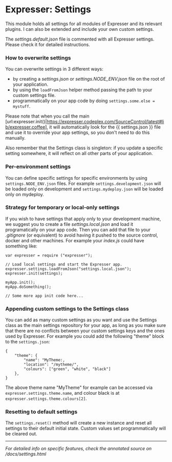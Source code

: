 # Expresser: Settings

This module holds all settings for all modules of Expresser and its relevant plugins. I can also be extended
and include your own custom settings.

The *settings.default.json* file is commented with all Expresser settings. Please check it for detailed instructions.

### How to overwrite settings

You can overwrite settings in 3 different ways:

* by creating a *settings.json* or *settings.NODE_ENV.json* file on the root of your application.
* by using the `loadFromJson` helper method passing the path to your custom settings file.
* programmatically on your app code by doing `settings.some.else = mystuff`.

Please note that when you call the main [url:expresser.init()|https://expresser.codeplex.com/SourceControl/latest#lib/expresser.coffee], it will automatically look for the {{ settings.json }} file and use it to override your app settings, so you don't need to do this manually.

Also remember that the Settings class is singleton: if you update a specific setting somewhere, it will reflect on all other parts of your application.

### Per-environment settings

You can define specific settings for specific environments by using `settings.NODE_ENV.json` files.
For example `settings.development.json` will be loaded only on development and `settings.mydeploy.json`
will be loaded only on mydeploy.

### Strategy for temporary or local-only settings

If you wish to have settings that apply only to your development machine, we suggest you to create a file
*settings.local.json* and load it programatically on your app code. Then you can add that file to your
*.gitignore* (or equivalent) to avoid having it pushed to the source control, docker and other machines.
For example your *index.js* could have something like:

    var expresser = require ("expresser");

    // Load local settings and start the Expresser app.
    expresser.settings.loadFromJson("settings.local.json");
    expresser.init(settings);

    myApp.init();
    myApp.doSomething();

    // Some more app init code here...

### Appending custom settings to the Settings class

You can add as many custom settings as you want and use the Settings class as the main settings repository
for your app, as long as you make sure that there are no conflicts between your custom settings keys and
the ones used by Expresser. For example you could add the following "theme" block to the `settings.json`:

    {
        "theme": {
            "name": "MyTheme:,
            "location": "/mytheme/",
            "colours": ["green", "white", "black"]
        },
    }

The above theme name "MyTheme" for example can be accessed via `expresser.settings.theme.name`, and colour
black is at `expresser.settings.theme.colours[2]`.

### Resetting to default settings

The `settings.reset()` method will create a new instance and reset all settings to their default initial state.
Custom values set programmatically will be cleared out.

---

*For detailed info on specific features, check the annotated source on /docs/settings.html*
